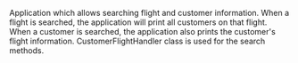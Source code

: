 Application which allows searching flight and customer information. 
When a flight is searched, the application will print all customers on that flight.
When a customer is searched, the application also prints the customer's flight information.
CustomerFlightHandler class is used for the search methods.